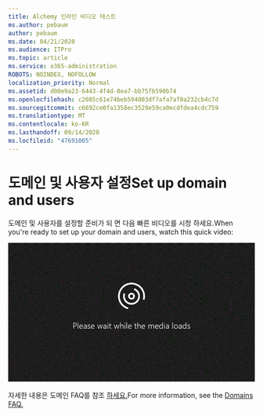 ```yaml
---
title: Alchemy 인라인 비디오 테스트
ms.author: pebaum
author: pebaum
ms.date: 04/21/2020
ms.audience: ITPro
ms.topic: article
ms.service: o365-administration
ROBOTS: NOINDEX, NOFOLLOW
localization_priority: Normal
ms.assetid: d00e9a23-6443-4f4d-8ea7-bb75fb590b74
ms.openlocfilehash: c2085c61e74beb594003df7afa7af0a232cb4c7d
ms.sourcegitcommit: c6692ce0fa1358ec3529e59ca0ecdfdea4cdc759
ms.translationtype: MT
ms.contentlocale: ko-KR
ms.lasthandoff: 09/14/2020
ms.locfileid: "47691005"
---
```

# <a name="set-up-domain-and-users"></a><span data-ttu-id="fdc6a-102">도메인 및 사용자 설정</span><span class="sxs-lookup"><span data-stu-id="fdc6a-102">Set up domain and users</span></span>

<span data-ttu-id="fdc6a-103">도메인 및 사용자를 설정할 준비가 되 면 다음 빠른 비디오를 시청 하세요.</span><span class="sxs-lookup"><span data-stu-id="fdc6a-103">When you're ready to set up your domain and users, watch this quick video:</span></span>
  
![브라우저에서 비디오를 지원하지 않습니다.](media/MSN_Video_Widget.gif)
  
<span data-ttu-id="fdc6a-106">자세한 내용은 도메인 FAQ를 참조 [하세요.](https://docs.microsoft.com/microsoft-365/admin/setup/domains-faq)</span><span class="sxs-lookup"><span data-stu-id="fdc6a-106">For more information, see the [Domains FAQ.](https://docs.microsoft.com/microsoft-365/admin/setup/domains-faq)</span></span>